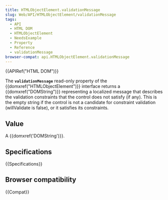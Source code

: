 ```yaml
---
title: HTMLObjectElement.validationMessage
slug: Web/API/HTMLObjectElement/validationMessage
tags:
  - API
  - HTML DOM
  - HTMLObjectElement
  - NeedsExample
  - Property
  - Reference
  - validationMessage
browser-compat: api.HTMLObjectElement.validationMessage
---
```

{{APIRef("HTML DOM")}}

The **`validationMessage`** read-only property
of the {{domxref("HTMLObjectElement")}} interface returns a {{domxref("DOMString")}}
representing a localized message that describes the validation constraints that the
control does not satisfy (if any). This is the empty string if the control is not a
candidate for constraint validation (willValidate is false), or it satisfies its
constraints.

## Value

A {{domxref('DOMString')}}.

## Specifications

{{Specifications}}

## Browser compatibility

{{Compat}}
